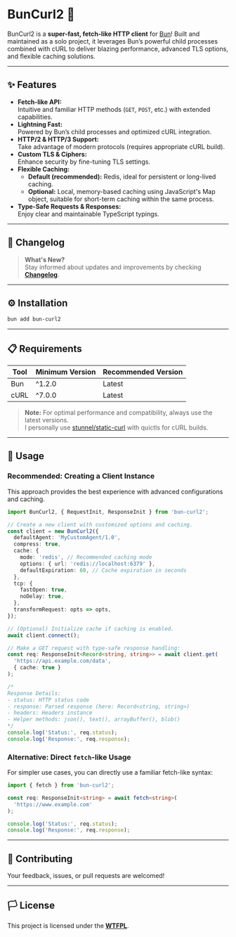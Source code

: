 # BunCurl2 🚀

BunCurl2 is a **super-fast, fetch-like HTTP client** for [Bun](https://bun.sh)! Built and maintained as a solo project, it leverages Bun’s powerful child processes combined with cURL to deliver blazing performance, advanced TLS options, and flexible caching solutions.

---

## ✨ Features

- **Fetch-like API:**  
  Intuitive and familiar HTTP methods (`GET`, `POST`, etc.) with extended capabilities.
- **Lightning Fast:**  
  Powered by Bun’s child processes and optimized cURL integration.
- **HTTP/2 & HTTP/3 Support:**  
  Take advantage of modern protocols (requires appropriate cURL build).
- **Custom TLS & Ciphers:**  
  Enhance security by fine-tuning TLS settings.
- **Flexible Caching:**
  - **Default (recommended):** Redis, ideal for persistent or long-lived caching.
  - **Optional:** Local, memory-based caching using JavaScript's Map object, suitable for short-term caching within the same process.
- **Type-Safe Requests & Responses:**  
  Enjoy clear and maintainable TypeScript typings.

---

## 📜 Changelog

> **What's New?**  
> Stay informed about updates and improvements by checking **[Changelog](./CHANGELOG.md)**.  

---

## ⚙️ Installation

```bash
bun add bun-curl2
```

---

## 📋 Requirements

| Tool | Minimum Version | Recommended Version |
| ---- | --------------- | ------------------- |
| Bun  | ^1.2.0          | Latest              |
| cURL | ^7.0.0          | Latest              |

> **Note:** For optimal performance and compatibility, always use the latest versions.  
> I personally use [stunnel/static-curl](https://github.com/stunnel/static-curl) with quictls for cURL builds.

---

## 📡 Usage

### Recommended: Creating a Client Instance

This approach provides the best experience with advanced configurations and caching.

```ts
import BunCurl2, { RequestInit, ResponseInit } from 'bun-curl2';

// Create a new client with customized options and caching.
const client = new BunCurl2({
  defaultAgent: 'MyCustomAgent/1.0',
  compress: true,
  cache: {
    mode: 'redis', // Recommended caching mode
    options: { url: 'redis://localhost:6379' },
    defaultExpiration: 60, // Cache expiration in seconds
  },
  tcp: {
    fastOpen: true,
    noDelay: true,
  },
  transformRequest: opts => opts,
});

// (Optional) Initialize cache if caching is enabled.
await client.connect();

// Make a GET request with type-safe response handling:
const req: ResponseInit<Record<string, string>> = await client.get(
  'https://api.example.com/data',
  { cache: true }
);

/*
Response Details:
- status: HTTP status code
- response: Parsed response (here: Record<string, string>)
- headers: Headers instance
- Helper methods: json(), text(), arrayBuffer(), blob()
*/
console.log('Status:', req.status);
console.log('Response:', req.response);
```

### Alternative: Direct `fetch`-like Usage

For simpler use cases, you can directly use a familiar fetch-like syntax:

```ts
import { fetch } from 'bun-curl2';

const req: ResponseInit<string> = await fetch<string>(
  'https://www.example.com'
);

console.log('Status:', req.status);
console.log('Response:', req.response);
```

---

## 🤝 Contributing

Your feedback, issues, or pull requests are welcomed!

---

## 🏳️ License

This project is licensed under the **[WTFPL](./LICENSE)**.
